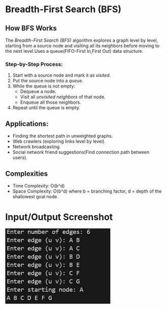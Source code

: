 #  Breadth-First Search (BFS)

## How BFS Works
The *Breadth-First Search (BFS)* algorithm explores a graph level by level, starting from a source node and visiting all its neighbors before moving to the next level.Uses a queue(FIFO-First In,First Out) data structure.

### Step-by-Step Process:
1. Start with a source node and mark it as *visited*.
2. Put the source node into a *queue*.
3. While the queue is not empty:
   - Dequeue a node.
   - Visit all *unvisited neighbors* of that node.
   - Enqueue all those neighbors.
4. Repeat until the queue is empty.

## Applications:
- Finding the shortest path in unweighted graphs.
- Web crawlers (exploring links level by level).
- Network broadcasting.
- Social network friend suggestions(Find connection path between users).

## Complexities
 
 - Time Complexity: O(b^d)
 - Space Complexity: O(b^d)
   where
   b = branching factor, d = depth of the shallowest goal node.

# Input/Output Screenshot
![ Input_Output_Screenshot](https://github.com/Jeba-02/AI/blob/main/Algorithm%20Implementation/Algorithm_Implementation/BFS/Screenshot.png)



